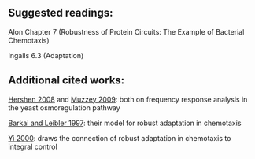 ## Suggested readings:

Alon Chapter 7 (Robustness of Protein Circuits: The Example of Bacterial Chemotaxis)

Ingalls 6.3 (Adaptation)

## Additional cited works:

[Hershen 2008](http://www.pnas.org/content/105/20/7165) and [Muzzey 2009](http://www.ncbi.nlm.nih.gov/pubmed/19596242): both on frequency response analysis in the yeast osmoregulation pathway

[Barkai and Leibler 1997](http://www.nature.com/nature/journal/v387/n6636/full/387913a0.html): their model for robust adaptation in chemotaxis

[Yi 2000](http://www.ncbi.nlm.nih.gov/pubmed/10781070): draws the connection of robust adaptation in chemotaxis to integral control